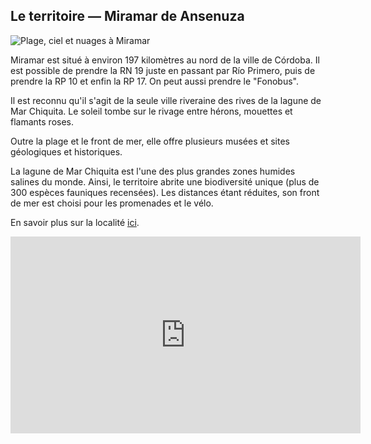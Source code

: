 ## Le territoire — Miramar de Ansenuza

![Plage, ciel et nuages ​​à Miramar](/img/artículos/miramar_1.jpg)

Miramar est situé à environ 197 kilomètres au nord de la ville de Córdoba. Il est possible de prendre la RN 19 juste en passant par Río Primero, puis de prendre la RP 10 et enfin la RP 17. On peut aussi prendre le "Fonobus".

Il est reconnu qu'il s'agit de la seule ville riveraine des rives de la lagune de Mar Chiquita. Le soleil tombe sur le rivage entre hérons, mouettes et flamants roses.

Outre la plage et le front de mer, elle offre plusieurs musées et sites géologiques et historiques.

La lagune de Mar Chiquita est l'une des plus grandes zones humides salines du monde. Ainsi, le territoire abrite une biodiversité unique (plus de 300 espèces fauniques recensées). Les distances étant réduites, son front de mer est choisi pour les promenades et le vélo.

En savoir plus sur la localité [ici](https://www.cordobaturismo.gov.ar/localidad/miramar-de-ansenuza/).

<iframe width="560" height="315" src="https://www.youtube.com/embed/FdU7rv9QR1o" title="YouTube video player" frameborder="0" allow="accelerometer; autoplay; clipboard-write; encrypted-media; gyroscope; picture-in-picture" allowfullscreen></iframe>

